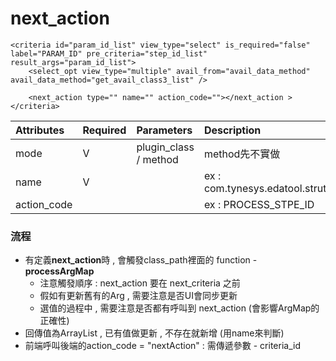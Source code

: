 # next\_action

```markup
<criteria id="param_id_list" view_type="select" is_required="false" label="PARAM_ID" pre_criteria="step_id_list" result_args="param_id_list">
    <select_opt view_type="multiple" avail_from="avail_data_method" avail_data_method="get_avail_class3_list" />
    
    <next_action type="" name="" action_code=""></next_action >
</criteria>
```

| Attributes | Required | Parameters | Description |
| :--- | :--- | :--- | :--- |
| mode | V | plugin\_class / method | method先不實做 |
| name | V |  | ex : com.tynesys.edatool.struts.query\_tool.plugin.CsotQtBuilder |
| action\_code |  |  | ex : PROCESS\_STPE\_ID |

### 流程

* 有定義**next\_action**時 , 會觸發class\_path裡面的 function - **processArgMap**
  * 注意觸發順序 : next\_action 要在 next\_criteria 之前
  * 假如有更新舊有的Arg , 需要注意是否UI會同步更新
  * 選值的過程中 ,  需要注意是否都有呼叫到 next\_action  \(會影響ArgMap的正確性\) 
* 回傳值為ArrayList , 已有值做更新 , 不存在就新增 \(用name來判斷\)
* 前端呼叫後端的action\_code = "nextAction" : 需傳遞參數 - criteria\_id

